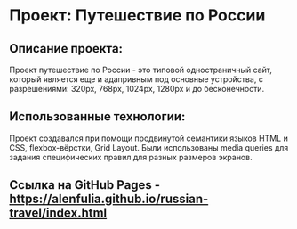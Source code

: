 # Проект: Путешествие по России

## Описание проекта:
Проект путешествие по России  - это типовой одностраничный сайт, который является еще и адапривным под основные устройства, с разрешениями: 320px, 768px, 1024px, 1280px и до бесконечности.

## Использованные технологии:
Проект создавался при помощи продвинутой семантики языков HTML и CSS, flexbox-вёрстки, Grid Layout. Были использованы media queries для задания специфических правил для разных размеров экранов.

## Cсылкa на GitHub Pages - https://alenfulia.github.io/russian-travel/index.html

